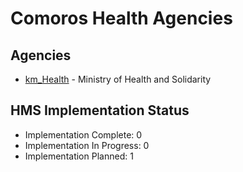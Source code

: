 # Comoros Health Agencies

## Agencies

- [km_Health](km_Health/index.md) - Ministry of Health and Solidarity

## HMS Implementation Status

- Implementation Complete: 0
- Implementation In Progress: 0
- Implementation Planned: 1
